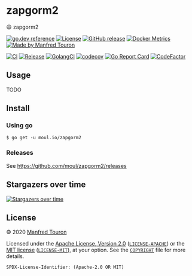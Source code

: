 # zapgorm2

:smile: zapgorm2

[![go.dev reference](https://img.shields.io/badge/go.dev-reference-007d9c?logo=go&logoColor=white)](https://pkg.go.dev/moul.io/zapgorm2)
[![License](https://img.shields.io/badge/license-Apache--2.0%20%2F%20MIT-%2397ca00.svg)](https://github.com/moul/zapgorm2/blob/master/COPYRIGHT)
[![GitHub release](https://img.shields.io/github/release/moul/zapgorm2.svg)](https://github.com/moul/zapgorm2/releases)
[![Docker Metrics](https://images.microbadger.com/badges/image/moul/zapgorm2.svg)](https://microbadger.com/images/moul/zapgorm2)
[![Made by Manfred Touron](https://img.shields.io/badge/made%20by-Manfred%20Touron-blue.svg?style=flat)](https://manfred.life/)

[![CI](https://github.com/moul/zapgorm2/workflows/CI/badge.svg)](https://github.com/moul/zapgorm2/actions?query=workflow%3ACI)
[![Release](https://github.com/moul/zapgorm2/workflows/Release/badge.svg)](https://github.com/moul/zapgorm2/actions?query=workflow%3ARelease)
[![GolangCI](https://golangci.com/badges/github.com/moul/zapgorm2.svg)](https://golangci.com/r/github.com/moul/zapgorm2)
[![codecov](https://codecov.io/gh/moul/zapgorm2/branch/master/graph/badge.svg)](https://codecov.io/gh/moul/zapgorm2)
[![Go Report Card](https://goreportcard.com/badge/moul.io/zapgorm2)](https://goreportcard.com/report/moul.io/zapgorm2)
[![CodeFactor](https://www.codefactor.io/repository/github/moul/zapgorm2/badge)](https://www.codefactor.io/repository/github/moul/zapgorm2)


## Usage

TODO

## Install

### Using go

```console
$ go get -u moul.io/zapgorm2
```

### Releases

See https://github.com/moul/zapgorm2/releases

## Stargazers over time

[![Stargazers over time](https://starchart.cc/moul/zapgorm2.svg)](https://starchart.cc/moul/zapgorm2)

## License

© 2020 [Manfred Touron](https://manfred.life)

Licensed under the [Apache License, Version 2.0](https://www.apache.org/licenses/LICENSE-2.0) ([`LICENSE-APACHE`](LICENSE-APACHE)) or the [MIT license](https://opensource.org/licenses/MIT) ([`LICENSE-MIT`](LICENSE-MIT)), at your option. See the [`COPYRIGHT`](COPYRIGHT) file for more details.

`SPDX-License-Identifier: (Apache-2.0 OR MIT)`

